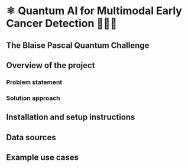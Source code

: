# ⚛️ Quantum AI for Multimodal Early Cancer Detection 🔬🧪🏥
## The Blaise Pascal Quantum Challenge

## Overview of the project
### Problem statement


### Solution approach


## Installation and setup instructions


## Data sources


## Example use cases
